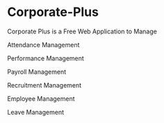 # Corporate-Plus
Corporate Plus is a Free Web Application to Manage 

Attendance Management 

Performance Management 

Payroll Management 

Recruitment Management 

Employee Management  

Leave Management 
